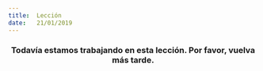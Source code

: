 ```yaml
---
title:  Lección
date:   21/01/2019
---
```


### <center>Todavía estamos trabajando en esta lección. Por favor, vuelva más tarde.</center>